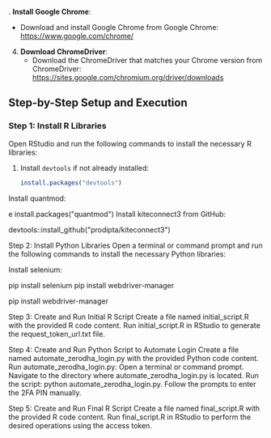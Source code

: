 . **Install Google Chrome**:
   - Download and install Google Chrome from Google Chrome: https://www.google.com/chrome/

4. **Download ChromeDriver**:
   - Download the ChromeDriver that matches your Chrome version from ChromeDriver: https://sites.google.com/chromium.org/driver/downloads

## Step-by-Step Setup and Execution

### Step 1: Install R Libraries

Open RStudio and run the following commands to install the necessary R libraries:

1. Install `devtools` if not already installed:
   ```r
   install.packages("devtools")
Install quantmod:

e
install.packages("quantmod")
Install kiteconnect3 from GitHub:


devtools::install_github("prodipta/kiteconnect3")

Step 2: Install Python Libraries
Open a terminal or command prompt and run the following commands to install the necessary Python libraries:

Install selenium:


pip install selenium
pip install webdriver-manager



pip install webdriver-manager

Step 3: Create and Run Initial R Script
Create a file named initial_script.R with the provided R code content.
Run initial_script.R in RStudio to generate the request_token_url.txt file.

Step 4: Create and Run Python Script to Automate Login
Create a file named automate_zerodha_login.py with the provided Python code content.
Run automate_zerodha_login.py:
Open a terminal or command prompt.
Navigate to the directory where automate_zerodha_login.py is located.
Run the script: python automate_zerodha_login.py.
Follow the prompts to enter the 2FA PIN manually.

Step 5: Create and Run Final R Script
Create a file named final_script.R with the provided R code content.
Run final_script.R in RStudio to perform the desired operations using the access token.